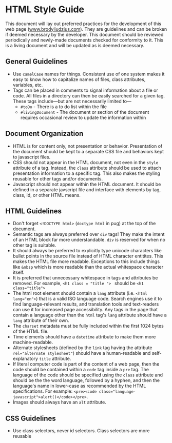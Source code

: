 # HTML Style Guide

This document will lay out preferred practices for the development of this web page (www.brodyliudzius.com). They are guidelines and can be broken if deemed necessary by the developer. This document should be reviewed periodically and newly-made documents checked for conformity to it. This is a living document and will be updated as is deemed necessary.

## General Guidelines
- Use `camelCase` names for things. Consistent use of one system makes it easy to know how to capitalize names of files, class attributes, variables, etc.
- Tags can be placed in comments to signal information about a file or code. All files in a directory can then be easily searched for a given tag. These tags include—but are not necessarily limited to—
	- `#toDo` - There is a to do list within the file
	- `#livingDocument` - The document or section of the document requires occasional review to update the information within

## Document Organization

- HTML is for content only, not presentation or behavior. Presentation of the document should be kept to a separate CSS file and behaviors kept to javascript files.
- CSS should not appear in the HTML document, not even in the `style` attribute of a tag. Instead, the `class` attribute should be used to attach presentation information to a specific tag. This also makes the styling reusable for other tags and/or documents.
- Javascript should not appear within the HTML document. It should be defined in a separate javscript file and interface with elements by tag, class, id, or other HTML means.

## HTML Guidelines
- Don't forget `<!DOCTYPE html>` (`doctype html` in pug) at the top of the document.
- Semantic tags are always preferred over `div` tags! They make the intent of an HTML block far more understandable. `div` is reserved for when no other tag is suitable.
- It should always be preferred to explicitly type unicode characters like bullet points in the source file instead of HTML character entitites. This makes the HTML file more readable. Exceptions to this include things like `&nbsp` which is more readable than the actual whitespace character itself.
- It is preferred that unnecessary whitespace in tags and attributes be removed. For example, `<h1 class = "title "> ` should be `<h1 class="title">`
- The html root element should contain a `lang` attribute (i.e. `<html lang="en">`) that is a valid ISO language code. Search engines use it to find language-relevant results, and translation tools and text-readers can use it for increased page accessibility. Any tags in the page that contain a language other than the `html` tag's `lang` attribute should have a `lang` attribute of their own.
- The `charset` metadata must be fully included within the first 1024 bytes of the HTML file.
- Time elements should have a `datetime` attribute to make them more machine-readable.
- Alternate stylesheets (defined by the `link` tag having the attribute `rel="alternate stylesheet"`) should have a human-readable and self-explanatory `title` attribute.
- If literal computer code is part of the content of a web page, then the code should be contained within a `code` tag inside a `pre` tag. The language of the code should be specified using the `class` attribute and should be the the word language, followed by a hyphen, and then the language's name in lower-case as recommended by the HTML specifications. For example: `<pre><code class="language-javascript">alert()</code></pre>`.
- Images should always have an `alt` attribute.

## CSS Guidelines
- Use class selectors, never id selectors. Class selectors are more reusable